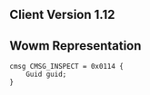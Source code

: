 ## Client Version 1.12

## Wowm Representation
```rust,ignore
cmsg CMSG_INSPECT = 0x0114 {
    Guid guid;    
}

```
